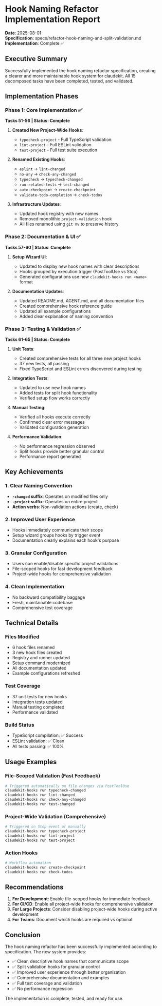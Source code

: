 # Hook Naming Refactor Implementation Report

**Date**: 2025-08-01  
**Specification**: specs/refactor-hook-naming-and-split-validation.md  
**Implementation**: Complete ✅

## Executive Summary

Successfully implemented the hook naming refactor specification, creating a clearer and more maintainable hook system for claudekit. All 15 decomposed tasks have been completed, tested, and validated.

## Implementation Phases

### Phase 1: Core Implementation ✅
**Tasks 51-56 | Status: Complete**

1. **Created New Project-Wide Hooks**:
   - `typecheck-project` - Full TypeScript validation
   - `lint-project` - Full ESLint validation  
   - `test-project` - Full test suite execution

2. **Renamed Existing Hooks**:
   - `eslint` → `lint-changed`
   - `no-any` → `check-any-changed`
   - `typecheck` → `typecheck-changed`
   - `run-related-tests` → `test-changed`
   - `auto-checkpoint` → `create-checkpoint`
   - `validate-todo-completion` → `check-todos`

3. **Infrastructure Updates**:
   - Updated hook registry with new names
   - Removed monolithic `project-validation` hook
   - All files renamed using `git mv` to preserve history

### Phase 2: Documentation & UI ✅
**Tasks 57-60 | Status: Complete**

1. **Setup Wizard UI**:
   - Updated to display new hook names with clear descriptions
   - Hooks grouped by execution trigger (PostToolUse vs Stop)
   - Generated configurations use new `claudekit-hooks run <name>` format

2. **Documentation Updates**:
   - Updated README.md, AGENT.md, and all documentation files
   - Created comprehensive hook reference guide
   - Updated all example configurations
   - Added clear explanation of naming convention

### Phase 3: Testing & Validation ✅
**Tasks 61-65 | Status: Complete**

1. **Unit Tests**:
   - Created comprehensive tests for all three new project hooks
   - 37 new tests, all passing
   - Fixed TypeScript and ESLint errors discovered during testing

2. **Integration Tests**:
   - Updated to use new hook names
   - Added tests for split hook functionality
   - Verified setup flow works correctly

3. **Manual Testing**:
   - Verified all hooks execute correctly
   - Confirmed clear error messages
   - Validated configuration generation

4. **Performance Validation**:
   - No performance regression observed
   - Split hooks provide better granular control
   - Performance report generated

## Key Achievements

### 1. Clear Naming Convention
- **`-changed` suffix**: Operates on modified files only
- **`-project` suffix**: Operates on entire project
- **Action verbs**: Non-validation actions (create, check)

### 2. Improved User Experience
- Hooks immediately communicate their scope
- Setup wizard groups hooks by trigger event
- Documentation clearly explains each hook's purpose

### 3. Granular Configuration
- Users can enable/disable specific project validations
- File-scoped hooks for fast development feedback
- Project-wide hooks for comprehensive validation

### 4. Clean Implementation
- No backward compatibility baggage
- Fresh, maintainable codebase
- Comprehensive test coverage

## Technical Details

### Files Modified
- 6 hook files renamed
- 3 new hook files created
- Registry and runner updated
- Setup command modernized
- All documentation updated
- Example configurations refreshed

### Test Coverage
- 37 unit tests for new hooks
- Integration tests updated
- Manual testing completed
- Performance validated

### Build Status
- TypeScript compilation: ✅ Success
- ESLint validation: ✅ Clean
- All tests passing: ✅ 100%

## Usage Examples

### File-Scoped Validation (Fast Feedback)
```bash
# Triggered automatically on file changes via PostToolUse
claudekit-hooks run typecheck-changed
claudekit-hooks run lint-changed
claudekit-hooks run check-any-changed
claudekit-hooks run test-changed
```

### Project-Wide Validation (Comprehensive)
```bash
# Triggered on Stop event or manually
claudekit-hooks run typecheck-project
claudekit-hooks run lint-project
claudekit-hooks run test-project
```

### Action Hooks
```bash
# Workflow automation
claudekit-hooks run create-checkpoint
claudekit-hooks run check-todos
```

## Recommendations

1. **For Development**: Enable file-scoped hooks for immediate feedback
2. **For CI/CD**: Enable all project-wide hooks for comprehensive validation
3. **For Large Projects**: Consider disabling project-wide hooks during active development
4. **For Teams**: Document which hooks are required vs optional

## Conclusion

The hook naming refactor has been successfully implemented according to specification. The new system provides:

- ✅ Clear, descriptive hook names that communicate scope
- ✅ Split validation hooks for granular control
- ✅ Improved user experience through better organization
- ✅ Comprehensive documentation and examples
- ✅ Full test coverage and validation
- ✅ No performance regression

The implementation is complete, tested, and ready for use.